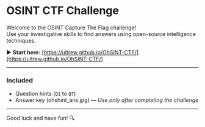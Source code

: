 # OSINT CTF Challenge

Welcome to the OSINT Capture The Flag challenge!  
Use your investigative skills to find answers using open-source intelligence techniques.

▶️ **Start here:** [https://ultrew.github.io/OhSINT-CTF/](https://ultrew.github.io/OhSINT-CTF/)

---

### Included

- Question hints (`Q1` to `Q7`)
- Answer key (ohshint_ans.jpg) — *Use only after completing the challenge*

---

Good luck and have fun! 🔍
